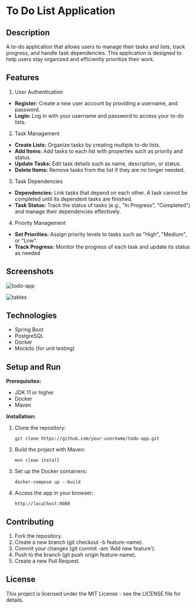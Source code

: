 # To Do List Application

## Description

A to-do application that allows users to manage their tasks and lists, track progress, and handle task dependencies. This application is designed to help users stay organized and efficiently prioritize their work.


## Features

1) User Authentication
- **Register:** Create a new user account by providing a username, and password.
- **Login:** Log in with your username and password to access your to-do lists.
2) Task Management
- **Create Lists:** Organize tasks by creating multiple to-do lists.
- **Add Items:** Add tasks to each list with properties such as priority and status.
- **Update Tasks:** Edit task details such as name, description, or status.
- **Delete Items:** Remove tasks from the list if they are no longer needed.
3) Task Dependencies
- **Dependencies:** Link tasks that depend on each other. A task cannot be completed until its dependent tasks are finished.
- **Task Status:** Track the status of tasks (e.g., "In Progress", "Completed") and manage their dependencies effectively.
4) Priority Management
- **Set Priorities:** Assign priority levels to tasks such as "High", "Medium", or "Low".
- **Track Progress:** Monitor the progress of each task and update its status as needed

## Screenshots

![todo-app](https://github.com/user-attachments/assets/3f93bca5-4e3a-4868-88ba-96e6612a4679)

![tables](https://github.com/user-attachments/assets/f286ce78-06a4-4ab3-9eff-ddd69b56cd5d)


## Technologies

- Spring Boot
- PostgreSQL
- Docker
- Mockito (for unit testing)

## Setup and Run

**Prerequisites:**

  - JDK 11 or higher
  - Docker
  - Maven

**Installation:**

1) Clone the repository:

       git clone https://github.com/your-username/todo-app.git

2) Build the project with Maven:

       mvn clean install

3) Set up the Docker containers:

       docker-compose up --build

4) Access the app in your browser:

       http://localhost:8080


## Contributing

1) Fork the repository.
2) Create a new branch (git checkout -b feature-name).
3) Commit your changes (git commit -am 'Add new feature').
4) Push to the branch (git push origin feature-name).
5) Create a new Pull Request.


## License

This project is licensed under the MIT License - see the LICENSE file for details.
